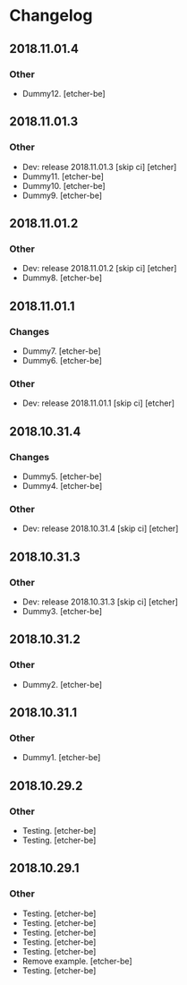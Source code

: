 # Changelog
## 2018.11.01.4
### Other
* Dummy12. [etcher-be]
## 2018.11.01.3
### Other
* Dev: release 2018.11.01.3 [skip ci] [etcher]
* Dummy11. [etcher-be]
* Dummy10. [etcher-be]
* Dummy9. [etcher-be]
## 2018.11.01.2
### Other
* Dev: release 2018.11.01.2 [skip ci] [etcher]
* Dummy8. [etcher-be]
## 2018.11.01.1
### Changes
* Dummy7. [etcher-be]
* Dummy6. [etcher-be]
### Other
* Dev: release 2018.11.01.1 [skip ci] [etcher]
## 2018.10.31.4
### Changes
* Dummy5. [etcher-be]
* Dummy4. [etcher-be]
### Other
* Dev: release 2018.10.31.4 [skip ci] [etcher]
## 2018.10.31.3
### Other
* Dev: release 2018.10.31.3 [skip ci] [etcher]
* Dummy3. [etcher-be]
## 2018.10.31.2
### Other
* Dummy2. [etcher-be]
## 2018.10.31.1
### Other
* Dummy1. [etcher-be]
## 2018.10.29.2
### Other
* Testing. [etcher-be]
* Testing. [etcher-be]
## 2018.10.29.1
### Other
* Testing. [etcher-be]
* Testing. [etcher-be]
* Testing. [etcher-be]
* Testing. [etcher-be]
* Testing. [etcher-be]
* Remove example. [etcher-be]
* Testing. [etcher-be]